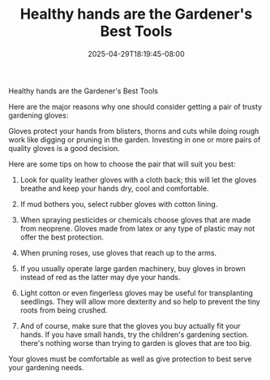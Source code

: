 ﻿---
title: "Healthy hands are the Gardener's Best Tools"
date: 2025-04-29T18:19:45-08:00
description: "Gardening Tips for Web Success"
featured_image: "/images/Gardening.jpg"
tags: ["Gardening"]
---

Healthy hands are the Gardener's Best Tools

Here are the major reasons why one should consider getting a pair of trusty gardening gloves:

Gloves protect your hands from blisters, thorns and cuts while doing rough work like digging or pruning in the garden. Investing in one or more pairs of quality gloves is a good decision. 

Here are some tips on how to choose the pair that will suit you best:   
1. Look for quality leather gloves with a cloth back; this will let the gloves breathe and keep your hands dry, cool and comfortable. 

2. If mud bothers you, select rubber gloves with cotton lining. 

3. When spraying pesticides or chemicals choose gloves that are made from neoprene. Gloves made from latex or any type of plastic may not offer the best protection.

4. When pruning roses, use gloves that reach up to the arms. 

5. If you usually operate large garden machinery, buy gloves in brown instead of red as the latter may dye your hands. 

6. Light cotton or even fingerless gloves may be useful for transplanting seedlings. They will allow more dexterity and so help to prevent the tiny roots from being crushed.

7. And of course, make sure that the gloves you buy actually fit your hands. If you have small hands, try the children's gardening section. there's nothing worse than trying to garden is gloves that are too big.

Your gloves must be comfortable as well as give protection to best serve your gardening needs.




